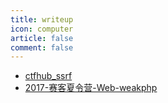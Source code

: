 ```yaml
---
title: writeup
icon: computer
article: false
comment: false
---
```



-   [ctfhub_ssrf](ctfhub_ssrf.md) 
-   [2017-赛客夏令营-Web-weakphp](2017-赛客夏令营-Web-weakphp.md) 

